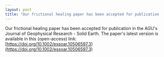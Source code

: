 ```yaml
---
layout: post
title: "Our frictional healing paper has been accepted for publication in the Journal of Geophysical Research - Solid Earth"
---
```


Our frictional healing paper has been accepted for publication in the AGU's Journal of Geophysical Research - Solid Earth. The paper's latest version is available in this (open-access) link: [https://doi.org/10.1002/essoar.10506597.3](https://doi.org/10.1002/essoar.10506597.3)
